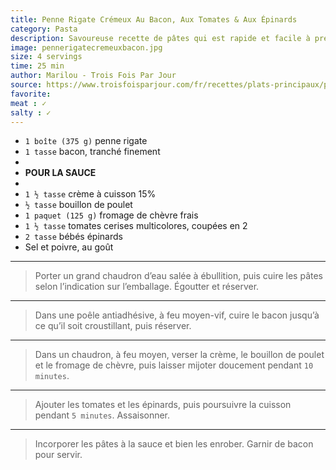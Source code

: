 ```yaml
---
title: Penne Rigate Crémeux Au Bacon, Aux Tomates & Aux Épinards
category: Pasta
description: Savoureuse recette de pâtes qui est rapide et facile à préparer pour les soirs de semaine.
image: pennerigatecremeuxbacon.jpg
size: 4 servings
time: 25 min
author: Marilou - Trois Fois Par Jour
source: https://www.troisfoisparjour.com/fr/recettes/plats-principaux/pates/penne-rigate-cremeux-au-bacon-aux-tomates-aux-epinards/ 
favorite: 
meat : ✓
salty : ✓
---
```


* `1 boîte (375 g)` penne rigate
* `1 tasse` bacon, tranché finement
* ` `
* **POUR LA SAUCE**
* ` `
* `1 ½ tasse` crème à cuisson 15%
* `½ tasse` bouillon de poulet
* `1 paquet (125 g)` fromage de chèvre frais
* `1 ½ tasse` tomates cerises multicolores, coupées en 2
* `2 tasse` bébés épinards
* Sel et poivre, au goût

---

> Porter un grand chaudron d’eau salée à ébullition, puis cuire les pâtes selon l’indication sur l’emballage. Égoutter et réserver.

---

> Dans une poêle antiadhésive, à feu moyen-vif, cuire le bacon jusqu’à ce qu’il soit croustillant, puis réserver.

---

> Dans un chaudron, à feu moyen, verser la crème, le bouillon de poulet et le fromage de chèvre, puis laisser mijoter doucement pendant `10 minutes`.

---

> Ajouter les tomates et les épinards, puis poursuivre la cuisson pendant `5 minutes`. Assaisonner.

---

> Incorporer les pâtes à la sauce et bien les enrober. Garnir de bacon pour servir.